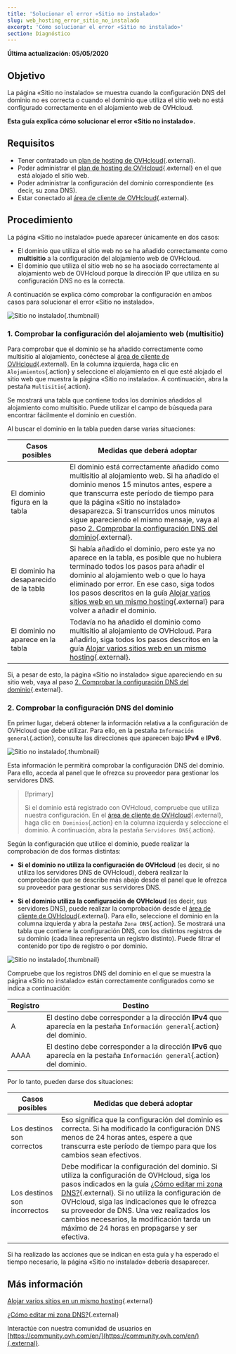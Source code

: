 ```yaml
---
title: 'Solucionar el error «Sitio no instalado»'
slug: web_hosting_error_sitio_no_instalado
excerpt: 'Cómo solucionar el error «Sitio no instalado»'
section: Diagnóstico
---
```


**Última actualización: 05/05/2020**

## Objetivo

La página «Sitio no instalado» se muestra cuando la configuración DNS del dominio no es correcta o cuando el dominio que utiliza el sitio web no está configurado correctamente en el alojamiento web de OVHcloud.

**Esta guía explica cómo solucionar el error «Sitio no instalado».**

## Requisitos

- Tener contratado un [plan de hosting de OVHcloud](https://www.ovh.com/world/es/hosting/){.external}.
- Poder administrar el [plan de hosting de OVHcloud](https://www.ovh.com/world/es/hosting/){.external} en el que está alojado el sitio web.
- Poder administrar la configuración del dominio correspondiente (es decir, su zona DNS).
- Estar conectado al [área de cliente de OVHcloud](https://www.ovh.com/auth/?action=gotomanager){.external}.

## Procedimiento

La página «Sitio no instalado» puede aparecer únicamente en dos casos:

- El dominio que utiliza el sitio web no se ha añadido correctamente como **multisitio** a la configuración del alojamiento web de OVHcloud.
- El dominio que utiliza el sitio web no se ha asociado correctamente al alojamiento web de OVHcloud porque la dirección IP que utiliza en su configuración DNS no es la correcta.

A continuación se explica cómo comprobar la configuración en ambos casos para solucionar el error «Sitio no instalado».

![Sitio no instalado](images/site-not-installed-webpage.png){.thumbnail}

### 1. Comprobar la configuración del alojamiento web (multisitio)

Para comprobar que el dominio se ha añadido correctamente como multisitio al alojamiento, conéctese al [área de cliente de OVHcloud](https://www.ovh.com/auth/?action=gotomanager){.external}. En la columna izquierda, haga clic en `Alojamientos`{.action} y seleccione el alojamiento en el que esté alojado el sitio web que muestra la página «Sitio no instalado». A continuación, abra la pestaña `Multisitio`{.action}.

Se mostrará una tabla que contiene todos los dominios añadidos al alojamiento como multisitio. Puede utilizar el campo de búsqueda para encontrar fácilmente el dominio en cuestión.

Al buscar el dominio en la tabla pueden darse varias situaciones:

|Casos posibles|Medidas que deberá adoptar|
|---|---|
|El dominio figura en la tabla|El dominio está correctamente añadido como multisitio al alojamiento web. Si ha añadido el dominio menos 15 minutos antes, espere a que transcurra este período de tiempo para que la página «Sitio no instalado» desaparezca. Si transcurridos unos minutos sigue apareciendo el mismo mensaje, vaya al paso [2. Comprobar la configuración DNS del dominio](../web_hosting_error_sitio_no_instalado/#2-comprobar-la-configuracion-dns-del-dominio){.external}.|
|El dominio ha desaparecido de la tabla|Si había añadido el dominio, pero este ya no aparece en la tabla, es posible que no hubiera terminado todos los pasos para añadir el dominio al alojamiento web o que lo haya eliminado por error. En ese caso, siga todos los pasos descritos en la guía [Alojar varios sitios web en un mismo hosting](../configurar-un-multisitio-en-un-alojamiento-web/){.external} para volver a añadir el dominio.|
|El dominio no aparece en la tabla|Todavía no ha añadido el dominio como multisitio al alojamiento de OVHcloud. Para añadirlo, siga todos los pasos descritos en la guía [Alojar varios sitios web en un mismo hosting](../configurar-un-multisitio-en-un-alojamiento-web/){.external}.|

Si, a pesar de esto, la página «Sitio no instalado» sigue apareciendo en su sitio web, vaya al paso [2. Comprobar la configuración DNS del dominio](../web_hosting_error_sitio_no_instalado/#2-comprobar-la-configuracion-dns-del-dominio){.external}.

### 2. Comprobar la configuración DNS del dominio

En primer lugar, deberá obtener la información relativa a la configuración de OVHcloud que debe utilizar. Para ello, en la pestaña `Información general`{.action}, consulte las direcciones que aparecen bajo **IPv4** e **IPv6**.

![Sitio no instalado](images/site-not-installed-know-a-records.png){.thumbnail}

Esta información le permitirá comprobar la configuración DNS del dominio. Para ello, acceda al panel que le ofrezca su proveedor para gestionar los servidores DNS.

> [!primary]
>
> Si el dominio está registrado con OVHcloud, compruebe que utiliza nuestra configuración. En el [área de cliente de OVHcloud](https://www.ovh.com/auth/?action=gotomanager){.external}, haga clic en` Dominios`{.action} en la columna izquierda y seleccione el dominio. A continuación, abra la pestaña `Servidores DNS`{.action}.
>

Según la configuración que utilice el dominio, puede realizar la comprobación de dos formas distintas:

- **Si el dominio no utiliza la configuración de OVHcloud** (es decir, si no utiliza los servidores DNS de OVHcloud), deberá realizar la comprobación que se describe más abajo desde el panel que le ofrezca su proveedor para gestionar sus servidores DNS.

- **Si el dominio utiliza la configuración de OVHcloud** (es decir, sus servidores DNS), puede realizar la comprobación desde el [área de cliente de OVHcloud](https://www.ovh.com/auth/?action=gotomanager){.external}. Para ello, seleccione el dominio en la columna izquierda y abra la pestaña `Zona DNS`{.action}. Se mostrará una tabla que contiene la configuración DNS, con los distintos registros de su dominio (cada línea representa un registro distinto). Puede filtrar el contenido por tipo de registro o por dominio.

![Sitio no instalado](images/site-not-installed-edit-ovh-dns-zone.png){.thumbnail}

Compruebe que los registros DNS del dominio en el que se muestra la página «Sitio no instalado» están correctamente configurados como se indica a continuación:

|Registro|Destino|
|---|---|
|A|El destino debe corresponder a la dirección **IPv4** que aparecía en la pestaña `Información general`{.action} del dominio.|
|AAAA|El destino debe corresponder a la dirección **IPv6** que aparecía en la pestaña `Información general`{.action} del dominio.|

Por lo tanto, pueden darse dos situaciones:

|Casos posibles|Medidas que deberá adoptar|
|---|---|
|Los destinos son correctos|Eso significa que la configuración del dominio es correcta. Si ha modificado la configuración DNS menos de 24 horas antes, espere a que transcurra este período de tiempo para que los cambios sean efectivos.|
|Los destinos son incorrectos|Debe modificar la configuración del dominio. Si utiliza la configuración de OVHcloud, siga los pasos indicados en la guía [¿Cómo editar mi zona DNS?](../../domains/web_hosting_como_editar_mi_zona_dns/){.external}. Si no utiliza la configuración de OVHcloud, siga las indicaciones que le ofrezca su proveedor de DNS. Una vez realizados los cambios necesarios, la modificación tarda un máximo de 24 horas en propagarse y ser efectiva.|

Si ha realizado las acciones que se indican en esta guía y ha esperado el tiempo necesario, la página «Sitio no instalado» debería desaparecer.

## Más información 

[Alojar varios sitios en un mismo hosting](../configurar-un-multisitio-en-un-alojamiento-web/){.external}

[¿Cómo editar mi zona DNS?](../../domains/web_hosting_como_editar_mi_zona_dns/){.external}

Interactúe con nuestra comunidad de usuarios en [https://community.ovh.com/en/](https://community.ovh.com/en/){.external}.
